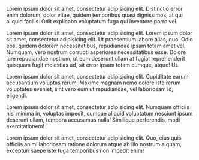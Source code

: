 Lorem ipsum dolor sit amet, consectetur adipisicing elit. Distinctio error enim dolorum, dolor vitae, quidem temporibus quasi dignissimos, at qui aliquid facilis. Odit explicabo voluptatum fuga qui inventore porro vel.

Lorem ipsum dolor sit amet, consectetur adipisicing elit. Lorem ipsum dolor sit amet, consectetur adipisicing elit. Ut praesentium labore alias, quo! Odio eos, quidem dolorem necessitatibus, repudiandae ipsam totam amet vel. Numquam, vero nostrum corrupti asperiores necessitatibus esse. Dolore iure repudiandae nostrum, ut eum deserunt ullam at fugiat reprehenderit quisquam fugit molestias ad, sit error ipsam totam cumque, atque! Ut.

Lorem ipsum dolor sit amet, consectetur adipisicing elit. Cupiditate earum accusantium voluptas rerum. Maxime magnam nemo dolore iste rerum voluptates eveniet, sint vero eum ut repudiandae, vel laboriosam id, eligendi.

Lorem ipsum dolor sit amet, consectetur adipisicing elit. Numquam officiis nisi minima in, voluptas impedit, cumque aliquid voluptatum nesciunt ipsum deserunt ullam, tempora accusamus nulla! Similique perferendis, modi exercitationem!

Lorem ipsum dolor sit amet, consectetur adipisicing elit. Quo, eius quis officiis animi laboriosam ratione dolorum atque ab illo nostrum a quam, excepturi saepe iste fuga temporibus non impedit enim!
